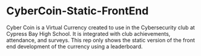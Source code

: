 # CyberCoin-Static-FrontEnd

Cyber Coin is a Virtual Currency created to use in the Cybersecurity club at Cypress Bay High School. It is integrated with club achievements, attendance, and surveys. This rep only shows the static version of the front end development of the currency using a leaderboard.

